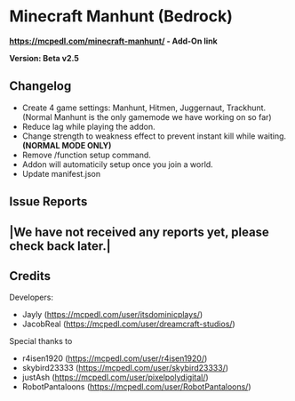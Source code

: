 # Minecraft Manhunt (Bedrock)
**https://mcpedl.com/minecraft-manhunt/ - Add-On link**

**Version: Beta v2.5**
## Changelog
- Create 4 game settings: Manhunt, Hitmen, Juggernaut, Trackhunt. (Normal Manhunt is the only gamemode we have working on so far)
- Reduce lag while playing the addon.
- Change strength to weakness effect to prevent instant kill while waiting. **(NORMAL MODE ONLY)**
- Remove /function setup command.
- Addon will automaticily setup once you join a world.
- Update manifest.json

## Issue Reports
|We have not received any reports yet, please check back later.|
-

## Credits
Developers: 
- Jayly (https://mcpedl.com/user/itsdominicplays/)
- JacobReal (https://mcpedl.com/user/dreamcraft-studios/)

Special thanks to 
- r4isen1920 (https://mcpedl.com/user/r4isen1920/)
- skybird23333 (https://mcpedl.com/user/skybird23333/)
- justAsh (https://mcpedl.com/user/pixelpolydigital/)
- RobotPantaloons (https://mcpedl.com/user/RobotPantaloons/)
